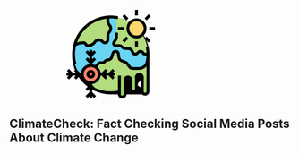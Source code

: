 <p align="center">
<img src="climatecheck-logo.gif" alt="drawing" width="300"/>
  <br>
</p>

## ClimateCheck: Fact Checking Social Media Posts About Climate Change
